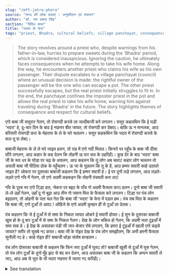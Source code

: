```yaml
---
slug: "/mft-jatra-phera"
source: "मगध की लोक कथाएं : अनुशाीलन एवं संचयन"
author: "डॉ. राम प्रसाद सिंह"
section: "विविध कथा"
title: "जतरा के फेरा"
tags: "priest, Bhadra, cultural beliefs, village panchayat, consequences"
---
```

<blockquote>
The story revolves around a priest who, despite warnings from his father-in-law, hurries to prepare sweets during the 'Bhadra' period, which is considered inauspicious. Ignoring the caution, he ultimately faces consequences when he attempts to take his wife home. Along the way, he encounters another priest who claims his wife as his own passenger. Their dispute escalates to a village panchayat (council) where an unusual decision is made: the rightful owner of the passenger will be the one who can escape a pot. The other priest successfully escapes, but the real priest initially struggles to fit in. In the end, the panchayat confines the imposter priest in the pot and allows the real priest to take his wife home, warning him against traveling during 'Bhadra' in the future. The story highlights themes of consequence and respect for cultural beliefs.
</blockquote>

एगो बाबा जी ससुरार गेलन, तो रोसगदी करावे ला जल्दीबाजी करे लगलन। ससुर कहलथिन कि ई घड़ी 'भदरा' हे, दू-चार दिन के बाद ई नछत्तर बीत जायत, तो रोसगदी कर देबवऽ। बाकि ऊ न मानलक, आउ बरियारी रोसगदी करा के मेहरारू के ले के घरे चललन। ससुर कहकथिन कि भदरा में रोसगदी करावे के फल तू पा लेबऽ। 

बाबाजी मेहरारू के ले ले घरे जाइत हलन, तो राह में एगो नदी मिलल। किनारे पर पहुँच के बाबा जी दीसा फीरे लगलन, आउ कहार के कह देलन कि तोहनी ऊ पार चल के ठहरिहँऽ। कुछ देर के बाद 'भदरा' बाबा जी के रूप धर के घोड़ा पर चढ़ के अयलन, आउ कहलन कि तूं लोग अब चलऽ! कहार लोग चललन तो असली बाबा जी पीठिया ठोक के पहुँचलन। ऊ जा के पूछलन कि तू के हें, आउ हम्मर सवारी काहे उठवले जाइत हें? ओकरा पर दूसरका बाबाजी कहलन कि ई हम्मर सवारी हे। ई पर दूनों लड़े लगलन, आउ लड़ते-लड़ते एगो गाँव में गेलन, तो एगो अदमी कहकइन कि तोहनी पंचयती करा लऽ!
 
गाँव के पूरब भर एगो टिल्हा हल, जेकरा पर बइठ के पाँच गो अदमी फैसला करऽ हलन। दूनो बाबा जी सवारी ले-ले उहाँ गेलन, उहाँ दू गो बूढ़ा आउ तीन गो जवान मिल के फैसला करे लगलन। टिल्हा पर पंच लोग बइठलन, तो ओहनी के पता चल गेल कि बाबा जी 'भदरा’ के फेरा में पड़ल हथ। पंच सब मिल के कहलन कि बाबा जी, एगो टूआँ ले आवऽ ! ओहिजे के एगो अदमी कुम्हार हीं से टूआँ ला देलक। 

पंच कहलन कि जे ई टूआँ में से समा के निकल जायत ओकरे ई सवारी होयत। ई सुन के दूसरका बाबाजी खुस हो के दू बार टूआँ में से समा के निकल गेलन। देख के लोग चकित हो गेलन, कि अदमी भला टूइआँ में समा सक हे। ई देख के असलका पंडी जी जार-बेजार रोवे लगलन, कि हमरा ई टूइआँ में खाली एगो कइसे जायत? सरीर तो घुसबे नऽ करत। बाबा जी के रोइत देख के पंच लोग समझौलन, कि अभी हमनी फैसला सुनौली नऽ हे। काहे रोइत ही? बाबाजी थोड़ा संतोष बान्हलन। 

पंच लोग दोसरका बाबाजी से कहलन कि फिन जरा टूआँ में घुसऽ तो?  बाबाजी खुसी से टूआँ में घुस गेलन, तो पंच लोग टूआँ के दूनो मुँह झट से बंद कर देलन, आउ असलका बाबा जी के कहलन कि अप्पन सवारी ले जाऽ, आउ अब से भूल के भी भदरा नछत्तर में जतरा नऽ करिहँऽ। 

<details>
<summary>See translation</summary>

A priest went to his in-laws' house and hurried to prepare the sweets. His father-in-law said that it was 'Bhadra' at that moment, and that they should wait for two to four days until this phase passed before making the sweets. However, he did not listen and hurriedly made the sweets to take his wife home. The father-in-law warned him that he would reap the consequences of making sweets during 'Bhadra.'

As the priest was taking his wife home, they came across a river. Upon reaching the bank, the priest gave instructions to the bearers to stay on the other side. After some time, 'Bhadra' appeared in the form of a horse and said, "You all can go now!" As the bearers moved on, the real priest arrived, clapping his hands. He asked, "Who are you, and why are you taking my passenger?" The other priest responded, "This is my passenger." They began to fight, and while they were quarreling, they reached a village where a man suggested that they settle it in front of a panchayat.

To the east of the village, there was a platform where five men were making decisions. Both priests took their disputes there. There, two elderly men and three young men started to deliberate. As the panchayat members were sitting on the platform, they realized that the priests were caught up in the 'Bhadra' issue. The panchayat members called out for someone to bring a pot. One man from the area brought a pot from a potter.

The panchayat announced that whoever could escape from this pot would be considered the rightful owner of the passenger. Hearing this, the other priest happily entered the pot and escaped twice. The onlookers were amazed that a person could actually fit into the pot. Seeing this, the real priest began to wail, saying, "How can I go into this pot all alone? My body simply won't fit." Seeing the priest crying, the panchayat members reassured him that they hadn't delivered their decision yet. "Why are you crying?" they asked. The priest calmed down a bit.

The panchayat members then asked the other priest to enter the pot again. He happily got into the pot, and the panchayat members quickly closed both the openings of the pot and told the real priest to take his passenger and that he should never even think of traveling during the 'Bhadra' period again.
</details>